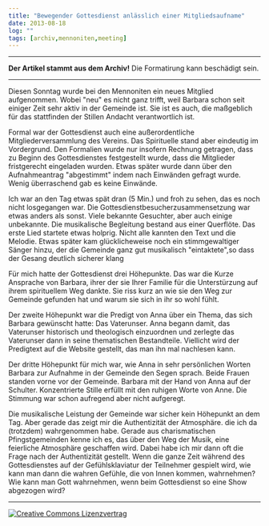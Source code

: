 ```yaml
---
title: "Bewegender Gottesdienst anlässlich einer Mitgliedsaufname"
date: 2013-08-18
log: ""
tags: [archiv,mennoniten,meeting]
---
```

<hr><b>Der Artikel stammt aus dem Archiv!</b> Die Formatirung kann beschädigt sein.<hr>
<p>Diesen Sonntag wurde bei den Mennoniten ein neues Mitglied aufgenommen. Wobei "neu" es nicht ganz trifft, weil Barbara schon seit einiger Zeit sehr aktiv in der Gemeinde ist. Sie ist es auch, die maßgeblich für das stattfinden der Stillen Andacht verantwortlich ist.</p>
<!--break-->
<p>Formal war der Gottesdienst auch eine außerordentliche Mitgliederversammlung des Vereins. Das Spirituelle stand aber eindeutig im Vordergrund. Den Formalien wurde nur insofern Rechnung getragen, dass zu Beginn des Gottesdienstes festgestellt wurde, dass die Mitglieder fristgerecht eingeladen wurden. Etwas später wurde dann über den Aufnahmeantrag "abgestimmt" indem nach Einwänden gefragt wurde. Wenig überraschend gab es keine Einwände.</p>

<p>Ich war an den Tag etwas spät dran (5 Min.) und froh zu sehen, das es noch nicht losgegangen war. Die Gottesdienstbesucherzusammensetzung war etwas anders als sonst. Viele bekannte Gesuchter, aber auch einige unbekannte. Die musikalische Begleitung bestand aus einer Querflöte. Das erste Lied startete etwas holprig. Nicht alle kannten den Text und die Melodie. Etwas später kam glücklicheweise noch ein stimmgewaltiger Sänger hinzu, der die Gemeinde ganz gut musikalisch "eintaktete",so dass der Gesang deutlich sicherer klang</p>

<p>Für mich hatte der Gottesdienst drei Höhepunkte. Das war die Kurze Ansprache von Barbara, ihrer der sie Ihrer Familie für die Unterstürzung auf ihrem spirituellem Weg dankte. Sie riss kurz an wie sie den Weg zur Gemeinde gefunden hat und warum sie sich in ihr so wohl fühlt. </p>

<p>Der zweite Höhepunkt war die Predigt von Anna über ein Thema, das sich Barbara gewünscht hatte: Das Vaterunser. Anna begann damit, das Vaterunser historisch und theologisch einzuordnen und zerlegte das Vaterunser dann in seine thematischen Bestandteile. Viellicht wird der Predigtext auf die Website gestellt, das man ihn mal nachlesen kann.</p>

<p>Der dritte Höhepunkt für mich war, wie Anna in sehr persönlichen Worten Barbara zur Aufnahme in der Gemeinde den Segen sprach. Beide Frauen standen vorne vor der Gemeinde. Barbara mit der Hand von Anna auf der Schulter. Konzentrierte Stille erfüllt mit den ruhigen Worte von Anne. Die Stimmung war schon aufregend aber nicht aufgeregt. </p>

<p>Die musikalische Leistung der Gemeinde war sicher kein Höhepunkt an dem Tag. Aber gerade das zeigt mir die Authentizität der Atmosphäre. die ich da (trotzdem) wahrgenommen habe. Gerade aus charismatischen Pfingstgemeinden kenne ich es, das über den Weg der Musik, eine feierliche Atmosphäre geschaffen wird. Dabei habe ich mir dann oft die Frage nach der Authentizität gestellt. Wenn die ganze Zeit während des Gottesdienstes auf der Gefühlsklaviatur der Teilnehmer gespielt wird, wie kann man dann die wahren Gefühle, die von Innen kommen, wahrnehmen? Wie kann man Gott wahrnehmen, wenn beim Gottesdienst so eine Show abgezogen wird?</p>


<hr>
<a rel="license" href="http://creativecommons.org/licenses/by-sa/3.0/"><img alt="Creative Commons Lizenzvertrag" style="border-width:0" src="http://i.creativecommons.org/l/by-sa/3.0/88x31.png" /></a>
